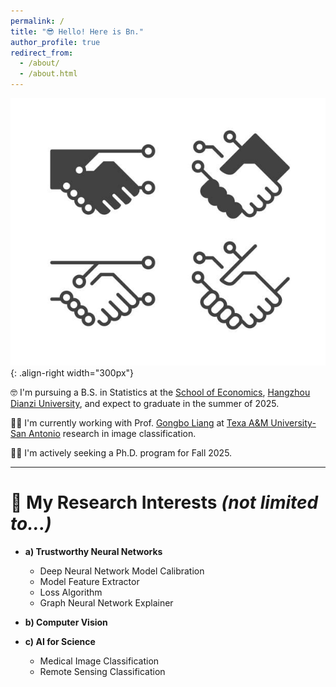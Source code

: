 ```yaml
---
permalink: /
title: "😎 Hello! Here is Bn."
author_profile: true
redirect_from: 
  - /about/
  - /about.html
---
```


![script](/images/about.jpg){: .align-right width="300px"}

🤓 I'm pursuing a B.S. in Statistics at the [School of Economics](https://economics.hdu.edu.cn/eco_en/), [Hangzhou Dianzi University](https://www.hdu.edu.cn/main.htm), and expect to graduate in the summer of 2025.

👨‍💻 I'm currently working with Prof. [Gongbo Liang](http://www.gb-liang.com/)  at [Texa A&M University-San Antonio](https://www.tamusa.edu/) research in image classification.

👨‍🎓 I'm actively seeking a Ph.D. program for Fall 2025.

---

# 🔎 My Research Interests *(not limited to...)*

* **a) Trustworthy Neural Networks**
  - Deep Neural Network Model Calibration
  - Model Feature Extractor
  - Loss Algorithm
  - Graph Neural Network Explainer

* **b) Computer Vision**

* **c) AI for Science**
  - Medical Image Classification
  - Remote Sensing Classification



